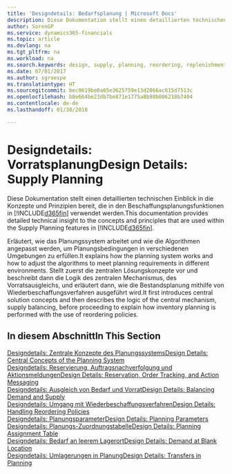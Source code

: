 ```yaml
---
title: 'Designdetails: Bedarfsplanung | Microsoft Docs'
description: Diese Dokumentation stellt einen detaillierten technischen Einblick in die Konzepte und Prinzipien bereit, die in den Beschaffungsplanungsfunktionen in Finance and Operations, Business edition verwendet werden.
author: SorenGP
ms.service: dynamics365-financials
ms.topic: article
ms.devlang: na
ms.tgt_pltfrm: na
ms.workload: na
ms.search.keywords: design, supply, planning, reordering, replenishment
ms.date: 07/01/2017
ms.author: sgroespe
ms.translationtype: HT
ms.sourcegitcommit: bec0619be0a65e3625759e13d2866ac615d7513c
ms.openlocfilehash: b8e664be23db7be871e1775a8b98b006218b7404
ms.contentlocale: de-de
ms.lasthandoff: 01/30/2018

---
```

# <a name="design-details-supply-planning"></a><span data-ttu-id="dd4a1-103">Designdetails: Vorratsplanung</span><span class="sxs-lookup"><span data-stu-id="dd4a1-103">Design Details: Supply Planning</span></span>
<span data-ttu-id="dd4a1-104">Diese Dokumentation stellt einen detaillierten technischen Einblick in die Konzepte und Prinzipien bereit, die in den Beschaffungsplanungsfunktionen in [!INCLUDE[d365fin](includes/d365fin_md.md)] verwendet werden.</span><span class="sxs-lookup"><span data-stu-id="dd4a1-104">This documentation provides detailed technical insight to the concepts and principles that are used within the Supply Planning features in [!INCLUDE[d365fin](includes/d365fin_md.md)].</span></span>  

<span data-ttu-id="dd4a1-105">Erläutert, wie das Planungssystem arbeitet und wie die Algorithmen angepasst werden, um Planungsbedingungen in verschiedenen Umgebungen zu erfüllen.</span><span class="sxs-lookup"><span data-stu-id="dd4a1-105">It explains how the planning system works and how to adjust the algorithms to meet planning requirements in different environments.</span></span> <span data-ttu-id="dd4a1-106">Stellt zuerst die zentralen Lösungskonzepte vor und beschreibt dann die Logik des zentralen Mechanismus, des Vorratsausgleichs, und erläutert dann, wie die Bestandsplanung mithilfe von Wiederbeschaffungsverfahren ausgeführt wird.</span><span class="sxs-lookup"><span data-stu-id="dd4a1-106">It first introduces central solution concepts and then describes the logic of the central mechanism, supply balancing, before proceeding to explain how inventory planning is performed with the use of reordering policies.</span></span>  

## <a name="in-this-section"></a><span data-ttu-id="dd4a1-107">In diesem Abschnitt</span><span class="sxs-lookup"><span data-stu-id="dd4a1-107">In This Section</span></span>  
[<span data-ttu-id="dd4a1-108">Designdetails: Zentrale Konzepte des Planungssystems</span><span class="sxs-lookup"><span data-stu-id="dd4a1-108">Design Details: Central Concepts of the Planning System</span></span>](design-details-central-concepts-of-the-planning-system.md)  
[<span data-ttu-id="dd4a1-109">Designdetails: Reservierung, Auftragsnachverfolgung und Aktionsmeldungen</span><span class="sxs-lookup"><span data-stu-id="dd4a1-109">Design Details: Reservation, Order Tracking, and Action Messaging</span></span>](design-details-reservation-order-tracking-and-action-messaging.md)  
[<span data-ttu-id="dd4a1-110">Designdetails: Ausgleich von Bedarf und Vorrat</span><span class="sxs-lookup"><span data-stu-id="dd4a1-110">Design Details: Balancing Demand and Supply</span></span>](design-details-balancing-demand-and-supply.md)  
[<span data-ttu-id="dd4a1-111">Designdetails: Umgang mit Wiederbeschaffungsverfahren</span><span class="sxs-lookup"><span data-stu-id="dd4a1-111">Design Details: Handling Reordering Policies</span></span>](design-details-handling-reordering-policies.md)  
[<span data-ttu-id="dd4a1-112">Designdetails: Planungsparameter</span><span class="sxs-lookup"><span data-stu-id="dd4a1-112">Design Details: Planning Parameters</span></span>](design-details-planning-parameters.md)  
[<span data-ttu-id="dd4a1-113">Designdetails: Planungs-Zuordnungstabelle</span><span class="sxs-lookup"><span data-stu-id="dd4a1-113">Design Details: Planning Assignment Table</span></span>](design-details-planning-assignment-table.md)  
[<span data-ttu-id="dd4a1-114">Designdetails: Bedarf an leerem Lagerort</span><span class="sxs-lookup"><span data-stu-id="dd4a1-114">Design Details: Demand at Blank Location</span></span>](design-details-demand-at-blank-location.md)  
[<span data-ttu-id="dd4a1-115">Designdetails: Umlagerungen in Planung</span><span class="sxs-lookup"><span data-stu-id="dd4a1-115">Design Details: Transfers in Planning</span></span>](design-details-transfers-in-planning.md)


